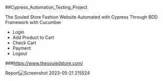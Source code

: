 ##Cypress_Automation_Testing_Project

The Souled Store Fashion Website Automated with Cypress Through BDD Framework with Cucumber
- Login
- Add Product to Cart
- Check Cart
- Payment
- Logout

###https://www.thesouledstore.com/

Report![Screenshot 2023-05-21 215524](https://github.com/devendra684/CypressProject/assets/100137935/99b643e7-e215-4a70-837b-28dc8c4661b1)


